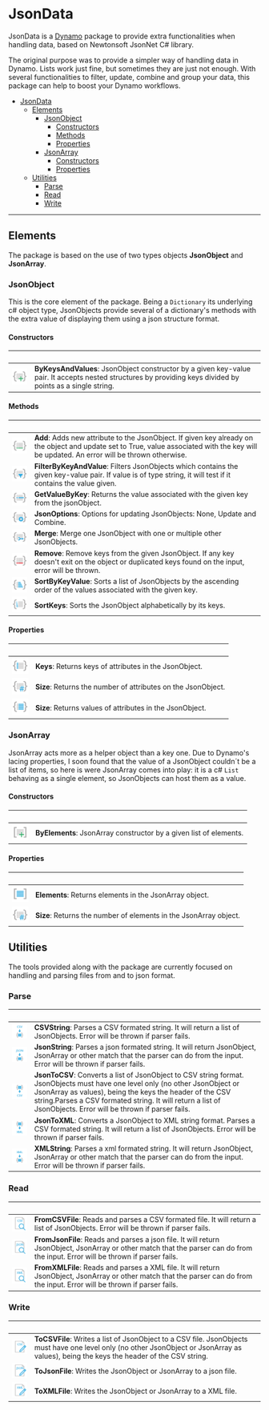 # JsonData 
JsonData is a [Dynamo](http://www.dynamobim.org) package to provide extra functionalities when handling data, based on Newtonsoft JsonNet C# library.

The original purpose was to provide a simpler way of handling data in Dynamo. Lists work just fine, but sometimes they are just not enough. With several functionalities to filter, update, combine and group your data, this package can help to boost your Dynamo workflows.
- [JsonData](#jsondata)
    - [Elements](#elements)
        - [JsonObject](#jsonobject)
            - [Constructors](#constructors)
            - [Methods](#methods)
            - [Properties](#properties)
        - [JsonArray](#jsonarray)
            - [Constructors](#constructors)
            - [Properties](#properties)
    - [Utilities](#utilities)
        - [Parse](#parse)
        - [Read](#read)
        - [Write](#write)


___

## Elements
The package is based on the use of two types objects **JsonObject** and **JsonArray**.

### JsonObject
This is the core element of the package. Being a `Dictionary` its underlying c# object type, JsonObjects provide several of a dictionary's methods with the extra value of displaying them using a json structure format.

#### Constructors

| &nbsp;&nbsp;&nbsp;&nbsp;&nbsp;&nbsp;&nbsp;&nbsp; |            |
| ------------- |:-------------|
| ![ByKeysAndValues]  | **ByKeysAndValues**: JsonObject constructor by a given key-value pair. It accepts nested structures by providing keys divided by points as a single string. |

#### Methods

| &nbsp;&nbsp;&nbsp;&nbsp;&nbsp;&nbsp;&nbsp;&nbsp; |            |
| ----- |:-----|
| ![Add]  | **Add**: Adds new attribute to the JsonObject. If given key already on the object and update set to True, value associated with the key will be updated. An error will be thrown otherwise. |
| ![FilterByKeyAndValue]  | **FilterByKeyAndValue**: Filters JsonObjects which contains the given key-value pair. If value is of type string, it will test if it contains the value given. |
| ![GetValueByKey]  | **GetValueByKey**: Returns the value associated with the given key from the jsonObject. |
| ![JsonOptions]  | **JsonOptions**: Options for updating JsonObjects: None, Update and Combine. |
| ![Merge]  | **Merge**: Merge one JsonObject with one or multiple other JsonObjects.|
| ![Remove]  | **Remove**: Remove keys from the given JsonObject. If any key doesn't exit on the object or duplicated keys found on the input, error will be thrown.|
| ![SortByKeyValue]  | **SortByKeyValue**: Sorts a list of JsonObjects by the ascending order of the values associated with the given key. |
| ![SortKeys]  | **SortKeys**: Sorts the JsonObject alphabetically by its keys. |

#### Properties

| &nbsp;&nbsp;&nbsp;&nbsp;&nbsp;&nbsp;&nbsp;&nbsp; |            |
| ----- |:-----|
| ![Keys]  | **Keys**: Returns keys of attributes in the JsonObject. |
| ![JsonObjectSize]  | **Size**: Returns the number of attributes on the JsonObject. |
| ![Values]  | **Size**: Returns values of attributes in the JsonObject. |


### JsonArray
JsonArray acts more as a helper object than a key one. Due to Dynamo's lacing properties, I soon found that the value of a JsonObject couldn´t be a list of items, so here is were JsonArray comes into play: it is a c# `List` behaving as a single element, so JsonObjects can host them as a value.

#### Constructors

| &nbsp;&nbsp;&nbsp;&nbsp;&nbsp;&nbsp;&nbsp;&nbsp; |            |
| ------------- |:-------------|
| ![ByElements]  | **ByElements**: JsonArray constructor by a given list of elements. |

#### Properties

| &nbsp;&nbsp;&nbsp;&nbsp;&nbsp;&nbsp;&nbsp;&nbsp; |            |
| ----- |:-----|
| ![Elements]  | **Elements**: Returns elements in the JsonArray object. |
| ![JsonObjectSize]  | **Size**: Returns the number of elements in the JsonArray object. |


## Utilities
The tools provided along with the package are currently focused on handling and parsing files from and to json format.

### Parse

| &nbsp;&nbsp;&nbsp;&nbsp;&nbsp;&nbsp;&nbsp;&nbsp; |            |
| ----- |:-----|
| ![CSVString]  | **CSVString**: Parses a CSV formated string. It will return a list of JsonObjects. Error will be thrown if parser fails.|
| ![JsonString]  | **JsonString**: Parses a json formated string. It will return JsonObject, JsonArray or other match that the parser can do from the input. Error will be thrown if parser fails.|
| ![JsonToCSV]  | **JsonToCSV**: Converts a list of JsonObject to CSV string format. JsonObjects must have one level only (no other JsonObject or JsonArray as values), being the keys the header of the CSV string.Parses a CSV formated string. It will return a list of JsonObjects. Error will be thrown if parser fails.|
| ![JsonToXML]  | **JsonToXML**: Converts a JsonObject to XML string format. Parses a CSV formated string. It will return a list of JsonObjects. Error will be thrown if parser fails.|
| ![XMLString]  | **XMLString**: Parses a xml formated string. It will return JsonObject, JsonArray or other match that the parser can do from the input. Error will be thrown if parser fails.|

### Read

| &nbsp;&nbsp;&nbsp;&nbsp;&nbsp;&nbsp;&nbsp;&nbsp; |            |
| ----- |:-----|
| ![FromCSVFile]  | **FromCSVFile**: Reads and parses a CSV formated file. It will return a list of JsonObjects. Error will be thrown if parser fails.|
| ![FromJsonFile]  | **FromJsonFile**: Reads and parses a json file. It will return JsonObject, JsonArray or other match that the parser can do from the input. Error will be thrown if parser fails.|
| ![FromXMLFile]  | **FromXMLFile**: Reads and parses a XML file. It will return JsonObject, JsonArray or other match that the parser can do from the input. Error will be thrown if parser fails.|

### Write

| &nbsp;&nbsp;&nbsp;&nbsp;&nbsp;&nbsp;&nbsp;&nbsp; |            |
| ----- |:-----|
| ![ToCSVFile]  | **ToCSVFile**: Writes a list of JsonObject to a CSV file. JsonObjects must have one level only (no other JsonObject or JsonArray as values), being the keys the header of the CSV string.|
| ![ToJsonFile]  | **ToJsonFile**: Writes the JsonObject or JsonArray to a json file.|
| ![ToXMLFile]  | **ToXMLFile**: Writes the JsonObject or JsonArray to a XML file.|

[ByKeysAndValues]: assets/images/JsonData.Elements.JsonObject.ByKeysAndValues.Small.png
[Add]: assets/images/JsonData.Elements.JsonObject.Add.Small.png
[FilterByKeyAndValue]: assets/images/JsonData.Elements.JsonObject.FilterByKeyAndValue.Small.png
[GetValueByKey]: assets/images/JsonData.Elements.JsonObject.GetValueByKey.Small.png
[JsonOptions]: assets/images/JsonDataUI.JsonOptions.Small.png
[Merge]: assets/images/JsonData.Elements.JsonObject.Merge.Small.png
[Remove]: assets/images/JsonData.Elements.JsonObject.Remove.Small.png
[SortByKeyValue]: assets/images/JsonData.Elements.JsonObject.SortByKeyValue.Small.png
[SortKeys]: assets/images/JsonData.Elements.JsonObject.SortKeys.Small.png
[Keys]: assets/images/JsonData.Elements.JsonObject.Keys.Small.png
[JsonObjectSize]: assets/images/JsonData.Elements.JsonObject.Size.Small.png
[Values]: assets/images/JsonData.Elements.JsonObject.Values.Small.png

[ByElements]: assets/images/JsonData.Elements.JsonArray.ByElements.Small.png
[Elements]: assets/images/JsonData.Elements.JsonArray.Elements.Small.png
[JsonArraySize]: assets/images/JsonData.Elements.JsonArray.Size.Small.png

[CSVString]: assets/images/JsonData.Utilities.Parse.CSVString.Small.png
[JsonString]: assets/images/JsonData.Utilities.Parse.JsonString.Small.png
[JsonToCSV]: assets/images/JsonData.Utilities.Parse.JsonToCSV.Small.png
[JsonToXML]: assets/images/JsonData.Utilities.Parse.JsonToXML.Small.png
[XMLString]: assets/images/JsonData.Utilities.Parse.XMLString.Small.png

[FromCSVFile]: assets/images/JsonData.Utilities.Read.FromCSVFile.Small.png
[FromJsonFile]: assets/images/JsonData.Utilities.Read.FromJsonFile.Small.png
[FromXMLFile]: assets/images/JsonData.Utilities.Read.FromXMLFile.Small.png

[ToCSVFile]: assets/images/JsonData.Utilities.Write.ToCSVFile.Small.png
[ToJsonFile]: assets/images/JsonData.Utilities.Write.ToJsonFile.Small.png
[ToXMLFile]: assets/images/JsonData.Utilities.Write.ToXMLFile.Small.png
